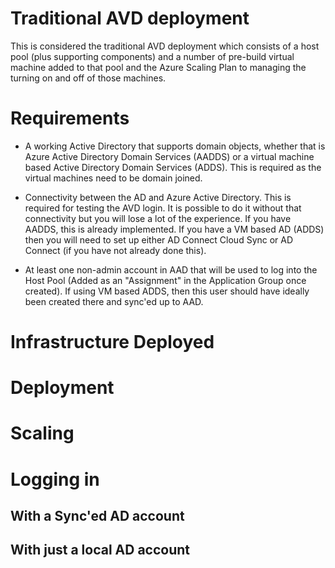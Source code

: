 # Traditional AVD deployment

This is considered the traditional AVD deployment which consists of a host pool (plus supporting components) and a number of pre-build virtual machine added to that pool and the Azure Scaling Plan to managing the turning on and off of those machines.

# Requirements

- A working Active Directory that supports domain objects, whether that is Azure Active Directory Domain Services (AADDS) or a virtual machine based Active Directory Domain Services (ADDS).  This is required as the virtual machines need to be domain joined.

- Connectivity between the AD and Azure Active Directory.  This is required for testing the AVD login.  It is possible to do it without that connectivity but you will lose a lot of the experience.  If you have AADDS, this is already implemented.  If you have a VM based AD (ADDS) then you will need to set up either AD Connect Cloud Sync or AD Connect (if you have not already done this).

- At least one non-admin account in AAD that will be used to log into the Host Pool (Added as an "Assignment" in the Application Group once created).  If using VM based ADDS, then this user should have ideally been created there and sync'ed up to AAD.

# Infrastructure Deployed


# Deployment


# Scaling




# Logging in

## With a Sync'ed AD account

## With just a local AD account
